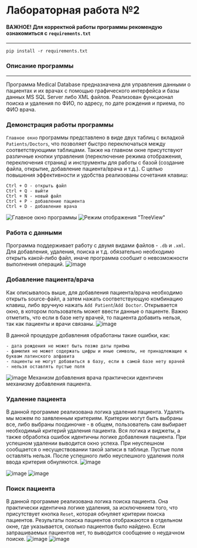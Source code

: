 # Лабораторная работа №2
#### ВАЖНОЕ! Для корректной работы программы рекомендую ознакомиться с `requirements.txt`
---
`pip install -r requirements.txt`
### Описание программы
---
Программа Medical Database предназначена для управления данными о пациентах и их врачах с помощью графического интерфейса и базы данных MS SQL Server либо XML файлов. Реализован функционал поиска и удаления по ФИО, по адресу, по дате рождения и приема, по ФИО врача.

### Демонстрация работы программы
`Главное окно` программы представлено в виде двух таблиц с вкладкой `Patients/Doctors`, что позволяет быстро переключаться между соответствующими таблицами. Также на главном окне присутствуют различные кнопки управления (переключение режима отображения, переключения страниц) и инструменты для работы с базой (создание файла, открытие, добавление пациента/врача и т.д.). С целью повышения эффективности и удобства реализованы сочетания клавиш:
```
Ctrl + O - открыть файл
Ctrl + Q - выйти
Ctrl + N - новый файл
Ctrl + P - добавление пациента
Ctrl + D - добавление врача
```

![Главное окно программы](https://github.com/abushkevicaleksej/ppois-2-2024/assets/112658913/9dc3dc48-5d4f-4419-8814-5a67948d1634)
![Режим отображения "TreeView"](https://github.com/abushkevicaleksej/ppois-2-2024/assets/112658913/c82e25d0-e78d-4a38-a280-59988e2efd59)

 ### Работа с данными
 Программа поддерживает работу с двумя видами файлов - `.db` и `.xml`. Для добавления, удаления, поиска и т.д. обязательно необходимо открыть какой-либо файл, иначе программа сообшит о невозможности выполнения операций.
 ![image](https://github.com/abushkevicaleksej/ppois-2-2024/assets/112658913/f84168d5-6105-4fb2-8457-a93b230ba9a3)

### Добавление пациента/врача
Как описывалось выше, для добавления пациента/врача необходимо открыть source-файл, а затем нажать соответствующую комбинацию клавиш, либо вручную нажать `Add Patient`/`Add Doctor`. Открывается окно, в котором пользователь может ввести данные о пациенте. Важно отметить, что если в базе нету врачей, то пациента добавить нельзя, так как пациенты и врачи связаны.
![image](https://github.com/abushkevicaleksej/ppois-2-2024/assets/112658913/a48f44ee-8228-4bc0-a285-9416be2d0bad)

В данной процедуре добавления обработаны такие ошибки, как:
```
- дата рождения не может быть позже даты приёма
- фамилия не может содержать цифры и иные символы, не принадлежащие к буквам латинского алфавита
- пациенты не могут добавиться в базу, если в самой базе нету врачей
- нельзя оставлять пустые поля
```
![image](https://github.com/abushkevicaleksej/ppois-2-2024/assets/112658913/99e23d79-8ca6-41f5-944e-09a0c3e0e9fc)
Механизм добавления врача практически идентичен механизму добавления пациента.

### Удаление пациента
В данной программе реализована логика удаления пациента. Удалять мы можем по заявленным критериям. Критерии могут быть выбраны все, либо выбраны поодиночке - в общем, пользователь сам выбирает необходимый критерий удаления пациента. Вся логика и виджеты, а также обработка ошибок идентичны логике добавления пациента. При успешном удалении выводится окно успеха. При неуспешном сообщается о несуществовании такой записи в таблице. Пустые поля оставлять нельзя. После успешного либо неуспешного удаления поля ввода критерия обнуляются.
![image](https://github.com/abushkevicaleksej/ppois-2-2024/assets/112658913/d161a8cd-0f84-408a-a05e-28056bd4df68)

![image](https://github.com/abushkevicaleksej/ppois-2-2024/assets/112658913/929545e7-9bc9-44f4-bccb-b8b4cdd3461c)
![image](https://github.com/abushkevicaleksej/ppois-2-2024/assets/112658913/f2af952e-b7f7-49f9-adc9-d8203c4ede38)

### Поиск пациента
В данной программе реализована логика поиска пациента. Она практически идентична логике удаления, за исключением того, что присутствует кнопка `Reset`, которая обнуляет критерии поиска пациентов. Результаты поиска пациентов отображаются в отдельном окне, где указывается, сколько пациентов было найдено. Если запрашиваемых пациентов нет, то выводится сообщение о неудачном поиске.
![image](https://github.com/abushkevicaleksej/ppois-2-2024/assets/112658913/5acd38b7-106a-45de-a604-6bae82b89527)
![image](https://github.com/abushkevicaleksej/ppois-2-2024/assets/112658913/5312d234-c4e1-4590-ac4c-d83d1d21a3ac)


